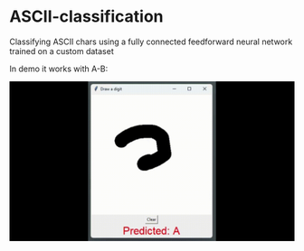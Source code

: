 # ASCII-classification
Classifying ASCII chars using a fully connected feedforward neural network trained on a custom dataset

In demo it works with A-B:

![Test](test.gif)
